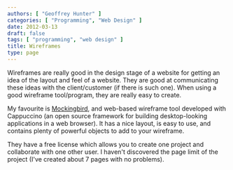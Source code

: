 ```yaml
---
authors: [ "Geoffrey Hunter" ]
categories: [ "Programming", "Web Design" ]
date: 2012-03-13
draft: false
tags: [ "programming", "web design" ]
title: Wireframes
type: page
---
```


Wireframes are really good in the design stage of a website for getting an idea of the layout and feel of a website. They are good at communicating these ideas with the client/customer (if there is such one). When using a good wireframe tool/program, they are really easy to create.

My favourite is [Mockingbird](https://gomockingbird.com/), and web-based wireframe tool developed with Cappuccino (an open source framework for building desktop-looking applications in a web browser). It has a nice layout, is easy to use, and contains plenty of powerful objects to add to your wireframe.

They have a free license which allows you to create one project and collaborate with one other user. I haven't discovered the page limit of the project (I've created about 7 pages with no problems).
